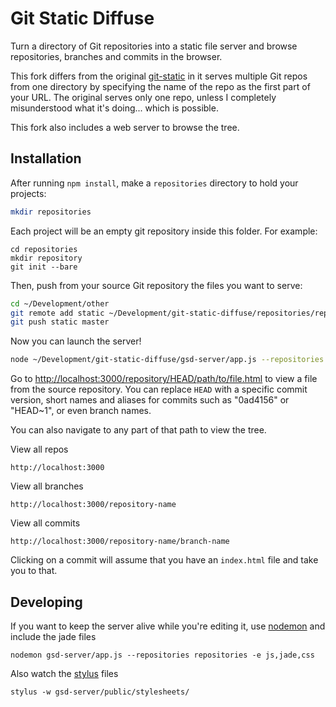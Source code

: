 Git Static Diffuse
====

Turn a directory of Git repositories into a static file server and browse repositories, branches and commits in the browser. 

This fork differs from the original [git-static](https://github.com/mbostock/git-static) in it serves multiple Git repos from one directory by specifying the name of the repo as the first part of your URL. The original serves only one repo, unless I completely misunderstood what it's doing... which is possible.

This fork also includes a web server to browse the tree.

## Installation

After running `npm install`, make a `repositories` directory to hold your projects:

```bash
mkdir repositories
```

Each project will be an empty git repository inside this folder. For example:

````
cd repositories
mkdir repository
git init --bare
````

Then, push from your source Git repository the files you want to serve:

```bash
cd ~/Development/other
git remote add static ~/Development/git-static-diffuse/repositories/repository
git push static master
```

Now you can launch the server!

```bash
node ~/Development/git-static-diffuse/gsd-server/app.js --repositories ~/Development/git-static-diffuse/repositories
```

Go to <http://localhost:3000/repository/HEAD/path/to/file.html> to view a file from the source repository. You can replace `HEAD` with a specific commit version, short names and aliases for commits such as "0ad4156" or "HEAD~1", or even branch names.

You can also navigate to any part of that path to view the tree.

View all repos

````
http://localhost:3000
````

View all branches

````
http://localhost:3000/repository-name
````

View all commits

````
http://localhost:3000/repository-name/branch-name
````

Clicking on a commit will assume that you have an `index.html` file and take you to that.

## Developing

If you want to keep the server alive while you're editing it, use [nodemon](https://github.com/remy/nodemon) and include the jade files

````
nodemon gsd-server/app.js --repositories repositories -e js,jade,css
````

Also watch the [stylus](http://learnboost.github.io/stylus/) files

````
stylus -w gsd-server/public/stylesheets/
````
